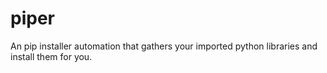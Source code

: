 # piper
An pip installer automation that gathers your imported python libraries and install them for you.
